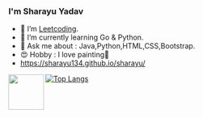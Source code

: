 ### I'm Sharayu Yadav

<!--
**sharayu134/sharayu134** is a ✨ _special_ ✨ repository because its `README.md` (this file) appears on your GitHub profile.

Here are some ideas to get you started:
...-->
- 🔭 I’m [Leetcoding](https://leetcode.com/submissions/#/1). 
- 🌱 I’m currently learning Go & Python.
- 💬 Ask me about : Java,Python,HTML,CSS,Bootstrap.
- 😍 Hobby : I love painting🎨
- https://sharayu134.github.io/sharayu/
<a href="https://www.linkedin.com/in/sharayu-yadav-4a698918b">
  <img align="left" width=70px src="https://img.icons8.com/clouds/100/000000/linkedin.png"/>
</a>

[![Top Langs](https://github-readme-stats.vercel.app/api/top-langs/?username=sharayu134&layout=compact)](https://github.com/sharayu134/github-readme-stats)
